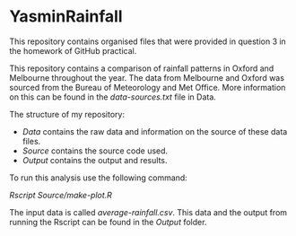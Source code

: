 # YasminRainfall
This repository contains organised files that were provided in question 3 in the homework of GitHub practical.

This repository contains a comparison of rainfall patterns in Oxford and Melbourne throughout the year.
The data from Melbourne and Oxford was sourced from the Bureau of Meteorology and Met Office. More information on this can be found in the _data-sources.txt_ file in Data.

The structure of my repository: 

- _Data_ contains the raw data and information on the source of these data files.
- _Source_ contains the source code used.
- _Output_ contains the output and results.

To run this analysis use the following command:

_Rscript Source/make-plot.R_

The input data is called _average-rainfall.csv_. This data and the output from running the Rscript can be found in the _Output_ folder.
